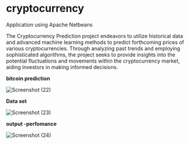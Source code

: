 # cryptocurrency
Application using Apache Netbeans

The Cryptocurrency Prediction project endeavors to utilize historical data and advanced machine learning methods to predict forthcoming prices of various cryptocurrencies. Through analyzing past trends and employing sophisticated algorithms, the project seeks to provide insights into the potential fluctuations and movements within the cryptocurrency market, aiding investors in making informed decisions.

**bitcoin prediction**


![Screenshot (22)](https://github.com/Keerthana2208/cryptocurrency/assets/123962740/9fe3467f-0fa0-46a4-a7f1-207b1a231251)

**Data set**


![Screenshot (23)](https://github.com/Keerthana2208/cryptocurrency/assets/123962740/021bea0c-b61f-430e-bb98-0ae6634a9b73)

**output -perfomance**


![Screenshot (24)](https://github.com/Keerthana2208/cryptocurrency/assets/123962740/6fb8f602-21d1-420a-9d95-229e2521501e)
